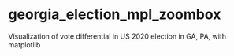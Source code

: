 # georgia_election_mpl_zoombox
Visualization of vote differential in US 2020 election in GA, PA, with matplotlib
